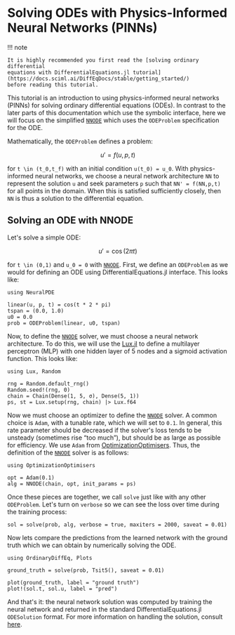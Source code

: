 # Solving ODEs with Physics-Informed Neural Networks (PINNs)

!!! note
    
    It is highly recommended you first read the [solving ordinary differential
    equations with DifferentialEquations.jl tutorial](https://docs.sciml.ai/DiffEqDocs/stable/getting_started/)
    before reading this tutorial.

This tutorial is an introduction to using physics-informed neural networks (PINNs) for solving ordinary differential equations (ODEs). In contrast to the later parts of this documentation which use the symbolic interface, here we will focus on the simplified [`NNODE`](@ref) which uses the `ODEProblem` specification for the ODE.

Mathematically, the `ODEProblem` defines a problem:

```math
u' = f(u,p,t)
```

for ``t \in (t_0,t_f)`` with an initial condition ``u(t_0) = u_0``. With physics-informed neural networks, we choose a neural network architecture `NN` to represent the solution `u` and seek parameters `p` such that `NN' = f(NN,p,t)` for all points in the domain. When this is satisfied sufficiently closely, then `NN` is thus a solution to the differential equation.

## Solving an ODE with NNODE

Let's solve a simple ODE:

```math
u' = \cos(2\pi t)
```

for ``t \in (0,1)`` and ``u_0 = 0`` with [`NNODE`](@ref). First, we define an `ODEProblem` as we would for defining an ODE using DifferentialEquations.jl interface. This looks like:

```@example nnode1
using NeuralPDE

linear(u, p, t) = cos(t * 2 * pi)
tspan = (0.0, 1.0)
u0 = 0.0
prob = ODEProblem(linear, u0, tspan)
```

Now, to define the [`NNODE`](@ref) solver, we must choose a neural network architecture. To do this, we will use the [Lux.jl](https://lux.csail.mit.edu/) to define a multilayer perceptron (MLP) with one hidden layer of 5 nodes and a sigmoid activation function. This looks like:

```@example nnode1
using Lux, Random

rng = Random.default_rng()
Random.seed!(rng, 0)
chain = Chain(Dense(1, 5, σ), Dense(5, 1))
ps, st = Lux.setup(rng, chain) |> Lux.f64
```

Now we must choose an optimizer to define the [`NNODE`](@ref) solver. A common choice is `Adam`, with a tunable rate, which we will set to `0.1`. In general, this rate parameter should be decreased if the solver's loss tends to be unsteady (sometimes rise “too much”), but should be as large as possible for efficiency. We use `Adam` from [OptimizationOptimisers](https://docs.sciml.ai/Optimization/stable/optimization_packages/optimisers/). Thus, the definition of the [`NNODE`](@ref) solver is as follows:

```@example nnode1
using OptimizationOptimisers

opt = Adam(0.1)
alg = NNODE(chain, opt, init_params = ps)
```

Once these pieces are together, we call `solve` just like with any other `ODEProblem`. Let's turn on `verbose` so we can see the loss over time during the training process:

```@example nnode1
sol = solve(prob, alg, verbose = true, maxiters = 2000, saveat = 0.01)
```

Now lets compare the predictions from the learned network with the ground truth which we can obtain by numerically solving the ODE.

```@example nnode1
using OrdinaryDiffEq, Plots

ground_truth = solve(prob, Tsit5(), saveat = 0.01)

plot(ground_truth, label = "ground truth")
plot!(sol.t, sol.u, label = "pred")
```

And that's it: the neural network solution was computed by training the neural network and returned in the standard DifferentialEquations.jl `ODESolution` format. For more information on handling the solution, consult [here](https://docs.sciml.ai/DiffEqDocs/stable/basics/solution/).
